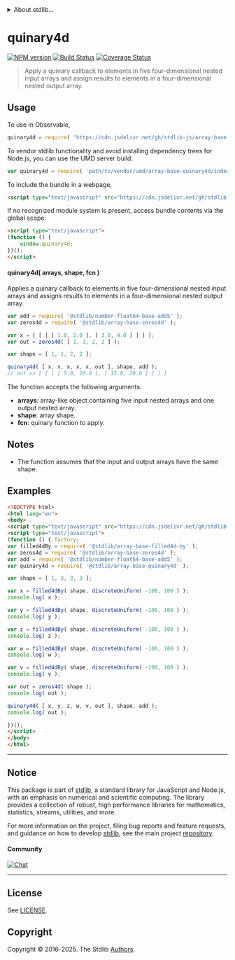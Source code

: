 <!--

@license Apache-2.0

Copyright (c) 2023 The Stdlib Authors.

Licensed under the Apache License, Version 2.0 (the "License");
you may not use this file except in compliance with the License.
You may obtain a copy of the License at

   http://www.apache.org/licenses/LICENSE-2.0

Unless required by applicable law or agreed to in writing, software
distributed under the License is distributed on an "AS IS" BASIS,
WITHOUT WARRANTIES OR CONDITIONS OF ANY KIND, either express or implied.
See the License for the specific language governing permissions and
limitations under the License.

-->


<details>
  <summary>
    About stdlib...
  </summary>
  <p>We believe in a future in which the web is a preferred environment for numerical computation. To help realize this future, we've built stdlib. stdlib is a standard library, with an emphasis on numerical and scientific computation, written in JavaScript (and C) for execution in browsers and in Node.js.</p>
  <p>The library is fully decomposable, being architected in such a way that you can swap out and mix and match APIs and functionality to cater to your exact preferences and use cases.</p>
  <p>When you use stdlib, you can be absolutely certain that you are using the most thorough, rigorous, well-written, studied, documented, tested, measured, and high-quality code out there.</p>
  <p>To join us in bringing numerical computing to the web, get started by checking us out on <a href="https://github.com/stdlib-js/stdlib">GitHub</a>, and please consider <a href="https://opencollective.com/stdlib">financially supporting stdlib</a>. We greatly appreciate your continued support!</p>
</details>

# quinary4d

[![NPM version][npm-image]][npm-url] [![Build Status][test-image]][test-url] [![Coverage Status][coverage-image]][coverage-url] <!-- [![dependencies][dependencies-image]][dependencies-url] -->

> Apply a quinary callback to elements in five four-dimensional nested input arrays and assign results to elements in a four-dimensional nested output array.

<section class="intro">

</section>

<!-- /.intro -->



<section class="usage">

## Usage

To use in Observable,

```javascript
quinary4d = require( 'https://cdn.jsdelivr.net/gh/stdlib-js/array-base-quinary4d@umd/browser.js' )
```

To vendor stdlib functionality and avoid installing dependency trees for Node.js, you can use the UMD server build:

```javascript
var quinary4d = require( 'path/to/vendor/umd/array-base-quinary4d/index.js' )
```

To include the bundle in a webpage,

```html
<script type="text/javascript" src="https://cdn.jsdelivr.net/gh/stdlib-js/array-base-quinary4d@umd/browser.js"></script>
```

If no recognized module system is present, access bundle contents via the global scope:

```html
<script type="text/javascript">
(function () {
    window.quinary4d;
})();
</script>
```

#### quinary4d( arrays, shape, fcn )

Applies a quinary callback to elements in five four-dimensional nested input arrays and assigns results to elements in a four-dimensional nested output array.

```javascript
var add = require( '@stdlib/number-float64-base-add5' );
var zeros4d = require( '@stdlib/array-base-zeros4d' );

var x = [ [ [ [ 1.0, 2.0 ], [ 3.0, 4.0 ] ] ] ];
var out = zeros4d( [ 1, 1, 2, 2 ] );

var shape = [ 1, 1, 2, 2 ];

quinary4d( [ x, x, x, x, x, out ], shape, add );
// out => [ [ [ [ 5.0, 10.0 ], [ 15.0, 20.0 ] ] ] ]
```

The function accepts the following arguments:

-   **arrays**: array-like object containing five input nested arrays and one output nested array.
-   **shape**: array shape.
-   **fcn**: quinary function to apply.

</section>

<!-- /.usage -->

<section class="notes">

## Notes

-   The function assumes that the input and output arrays have the same shape.

</section>

<!-- /.notes -->

<section class="examples">

## Examples

<!-- eslint no-undef: "error" -->

```html
<!DOCTYPE html>
<html lang="en">
<body>
<script type="text/javascript" src="https://cdn.jsdelivr.net/gh/stdlib-js/random-base-discrete-uniform@umd/browser.js"></script>
<script type="text/javascript">
(function () {.factory;
var filled4dBy = require( '@stdlib/array-base-filled4d-by' );
var zeros4d = require( '@stdlib/array-base-zeros4d' );
var add = require( '@stdlib/number-float64-base-add5' );
var quinary4d = require( '@stdlib/array-base-quinary4d' );

var shape = [ 1, 3, 3, 3 ];

var x = filled4dBy( shape, discreteUniform( -100, 100 ) );
console.log( x );

var y = filled4dBy( shape, discreteUniform( -100, 100 ) );
console.log( y );

var z = filled4dBy( shape, discreteUniform( -100, 100 ) );
console.log( z );

var w = filled4dBy( shape, discreteUniform( -100, 100 ) );
console.log( w );

var v = filled4dBy( shape, discreteUniform( -100, 100 ) );
console.log( v );

var out = zeros4d( shape );
console.log( out );

quinary4d( [ x, y, z, w, v, out ], shape, add );
console.log( out );

})();
</script>
</body>
</html>
```

</section>

<!-- /.examples -->

<!-- Section for related `stdlib` packages. Do not manually edit this section, as it is automatically populated. -->

<section class="related">

</section>

<!-- /.related -->

<!-- Section for all links. Make sure to keep an empty line after the `section` element and another before the `/section` close. -->


<section class="main-repo" >

* * *

## Notice

This package is part of [stdlib][stdlib], a standard library for JavaScript and Node.js, with an emphasis on numerical and scientific computing. The library provides a collection of robust, high performance libraries for mathematics, statistics, streams, utilities, and more.

For more information on the project, filing bug reports and feature requests, and guidance on how to develop [stdlib][stdlib], see the main project [repository][stdlib].

#### Community

[![Chat][chat-image]][chat-url]

---

## License

See [LICENSE][stdlib-license].


## Copyright

Copyright &copy; 2016-2025. The Stdlib [Authors][stdlib-authors].

</section>

<!-- /.stdlib -->

<!-- Section for all links. Make sure to keep an empty line after the `section` element and another before the `/section` close. -->

<section class="links">

[npm-image]: http://img.shields.io/npm/v/@stdlib/array-base-quinary4d.svg
[npm-url]: https://npmjs.org/package/@stdlib/array-base-quinary4d

[test-image]: https://github.com/stdlib-js/array-base-quinary4d/actions/workflows/test.yml/badge.svg?branch=main
[test-url]: https://github.com/stdlib-js/array-base-quinary4d/actions/workflows/test.yml?query=branch:main

[coverage-image]: https://img.shields.io/codecov/c/github/stdlib-js/array-base-quinary4d/main.svg
[coverage-url]: https://codecov.io/github/stdlib-js/array-base-quinary4d?branch=main

<!--

[dependencies-image]: https://img.shields.io/david/stdlib-js/array-base-quinary4d.svg
[dependencies-url]: https://david-dm.org/stdlib-js/array-base-quinary4d/main

-->

[chat-image]: https://img.shields.io/gitter/room/stdlib-js/stdlib.svg
[chat-url]: https://app.gitter.im/#/room/#stdlib-js_stdlib:gitter.im

[stdlib]: https://github.com/stdlib-js/stdlib

[stdlib-authors]: https://github.com/stdlib-js/stdlib/graphs/contributors

[umd]: https://github.com/umdjs/umd
[es-module]: https://developer.mozilla.org/en-US/docs/Web/JavaScript/Guide/Modules

[deno-url]: https://github.com/stdlib-js/array-base-quinary4d/tree/deno
[deno-readme]: https://github.com/stdlib-js/array-base-quinary4d/blob/deno/README.md
[umd-url]: https://github.com/stdlib-js/array-base-quinary4d/tree/umd
[umd-readme]: https://github.com/stdlib-js/array-base-quinary4d/blob/umd/README.md
[esm-url]: https://github.com/stdlib-js/array-base-quinary4d/tree/esm
[esm-readme]: https://github.com/stdlib-js/array-base-quinary4d/blob/esm/README.md
[branches-url]: https://github.com/stdlib-js/array-base-quinary4d/blob/main/branches.md

[stdlib-license]: https://raw.githubusercontent.com/stdlib-js/array-base-quinary4d/main/LICENSE

</section>

<!-- /.links -->
